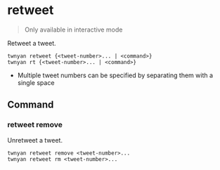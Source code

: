 # retweet

> Only available in interactive mode

Retweet a tweet.

```
twnyan retweet {<tweet-number>... | <command>}
twnyan rt {<tweet-number>... | <command>}
```

- Multiple tweet numbers can be specified by separating them with a single space

## Command

### retweet remove

Unretweet a tweet.

```
twnyan retweet remove <tweet-number>...
twnyan retweet rm <tweet-number>...
```
